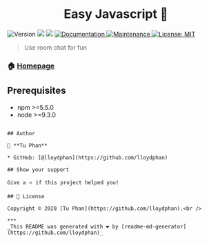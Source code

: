 <h1 align="center">Easy Javascript 👋</h1>
<p>
  <img alt="Version" src="https://img.shields.io/badge/version-1.0.0-blue.svg?cacheSeconds=2592000" />
  <img src="https://img.shields.io/badge/npm-%3E%3D5.5.0-blue.svg" />
  <img src="https://img.shields.io/badge/node-%3E%3D9.3.0-blue.svg" />
  <a href="https://github.com/kefranabg/readme-md-generator#readme" target="_blank">
    <img alt="Documentation" src="https://img.shields.io/badge/documentation-yes-brightgreen.svg" />
  </a>
  <a href="https://github.com/lloydphan/easy-javascript/graphs/commit-activity" target="_blank">
    <img alt="Maintenance" src="https://img.shields.io/badge/Maintained%3F-yes-green.svg" />
  </a>
  <a href="https://github.com/lloydphan/easy-javascript/blob/master/LICENSE" target="_blank">
    <img alt="License: MIT" src="https://img.shields.io/github/license/lloydphan/RoomChat" />
  </a>
</p>

> Use room chat for fun

### 🏠 [Homepage](https://github.com/lloydphan)

## Prerequisites

- npm >=5.5.0
- node >=9.3.0

```

## Author

👤 **Tu Phan**

* GitHub: [@lloydphan](https://github.com/lloydphan)

## Show your support

Give a ⭐️ if this project helped you!

## 📝 License

Copyright © 2020 [Tu Phan](https://github.com/lloydphan).<br />

***
_This README was generated with ❤️ by [readme-md-generator](https://github.com/lloydphan)_